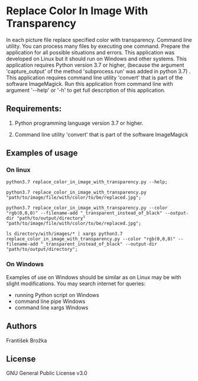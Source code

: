 
# Replace Color In Image With Transparency

In each picture file replace specified color with transparency. 
Command line utility. 
You can process many files by executing one command. 
Prepare the application for all possible situations and errors.
This application was developed on Linux but it should run on Windows and other systems.
This application requires Python version 3.7 or higher, (because the argument 'capture_output' of the method 'subprocess.run' was added in python 3.7) . This application requires command line utility 'convert' that is part of the software ImageMagick. 
Run this application from command line with argument '--help' or '-h' to get full description of this application.

## Requirements:

1) Python programming language version 3.7 or higher.

2) Command line utility 'convert' that is part of the software ImageMagick

## Examples of usage

### On linux

```
python3.7 replace_color_in_image_with_transparency.py --help;
```

```
python3.7 replace_color_in_image_with_transparency.py "path/to/image/file/with/color/to/be/replaced.jpg";
```

```
python3.7 replace_color_in_image_with_transparency.py --color "rgb(0,0,0)" --filename-add "_transparent_instead_of_black" --output-dir "path/to/output/directory" "path/to/image/file/with/color/to/be/replaced.jpg";
```

```
ls directory/with/images/* | xargs python3.7 replace_color_in_image_with_transparency.py --color "rgb(0,0,0)" --filename-add "_transparent_instead_of_black" --output-dir "path/to/output/directory";
```

### On Windows

Examples of use on Windows should be similar as on Linux may be with slight modifications.
You may search internet for queries: 

* running Python script on Windows
* command line pipe Windows
* command line xargs Windows

## Authors

František Brožka

## License

GNU General Public License v3.0

